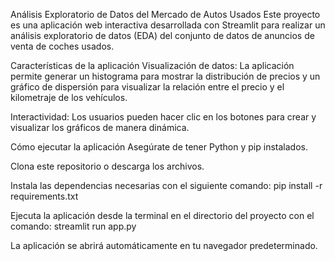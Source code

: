 Análisis Exploratorio de Datos del Mercado de Autos Usados
Este proyecto es una aplicación web interactiva desarrollada con Streamlit para realizar un análisis exploratorio de datos (EDA) del conjunto de datos de anuncios de venta de coches usados.

Características de la aplicación
Visualización de datos: La aplicación permite generar un histograma para mostrar la distribución de precios y un gráfico de dispersión para visualizar la relación entre el precio y el kilometraje de los vehículos.

Interactividad: Los usuarios pueden hacer clic en los botones para crear y visualizar los gráficos de manera dinámica.

Cómo ejecutar la aplicación
Asegúrate de tener Python y pip instalados.

Clona este repositorio o descarga los archivos.

Instala las dependencias necesarias con el siguiente comando:
pip install -r requirements.txt

Ejecuta la aplicación desde la terminal en el directorio del proyecto con el comando:
streamlit run app.py

La aplicación se abrirá automáticamente en tu navegador predeterminado.
